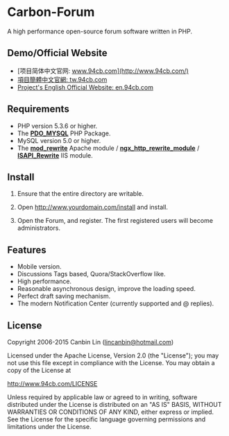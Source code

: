 Carbon-Forum
============

A high performance open-source forum software written in PHP.

Demo/Official Website
------------

* [项目简体中文官网: www.94cb.com](http://www.94cb.com/)
* [項目簡體中文官網: tw.94cb.com](http://tw.94cb.com/)
* [Project's English Official Website: en.94cb.com](http://en.94cb.com/)

Requirements
------------
* PHP version 5.3.6 or higher.
* The [__PDO_MYSQL__](http://php.net/manual/en/ref.pdo-mysql.php) PHP Package.
* MySQL version 5.0 or higher.
* The [__mod_rewrite__](http://httpd.apache.org/docs/2.2/mod/mod_rewrite.html) Apache module / [__ngx_http_rewrite_module__](https://github.com/lincanbin/Carbon-Forum/blob/master/nginx.conf) / [__ISAPI_Rewrite__](http://www.helicontech.com/isapi_rewrite/) IIS module. 

Install
------------

1. Ensure that the entire directory are writable.

2. Open http://www.yourdomain.com/install and install.

3. Open the Forum, and register. The first registered users will become administrators. 

Features
------------
* Mobile version.
* Discussions Tags based, Quora/StackOverflow like.
* High performance. 
* Reasonable asynchronous design, improve the loading speed. 
* Perfect draft saving mechanism. 
* The modern Notification Center (currently supported and @ replies). 


License
------------
Copyright 2006-2015 Canbin Lin (lincanbin@hotmail.com)

Licensed under the Apache License, Version 2.0 (the "License");
you may not use this file except in compliance with the License.
You may obtain a copy of the License at

   http://www.94cb.com/LICENSE

Unless required by applicable law or agreed to in writing, software
distributed under the License is distributed on an "AS IS" BASIS,
WITHOUT WARRANTIES OR CONDITIONS OF ANY KIND, either express or implied.
See the License for the specific language governing permissions and
limitations under the License.
